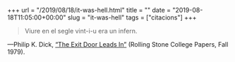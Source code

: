 +++
url = "/2019/08/18/it-was-hell.html"
title = ""
date = "2019-08-18T11:05:00+00:00"
slug = "it-was-hell"
tags = ["citacions"]
+++

> Viure en el segle vint-i-u era un infern.

—Philip K. Dick, [“The Exit Door Leads In”](http://sickmyduck.narod.ru/pkd078-0.html) (Rolling Stone College Papers, Fall 1979).

